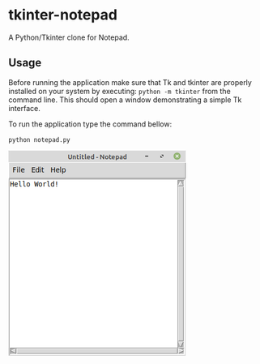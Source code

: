 # tkinter-notepad

A Python/Tkinter clone for Notepad.

## Usage

Before running the application make sure that Tk and tkinter are properly installed on your system by executing: 
`python -m tkinter` from the command line. This should open a window demonstrating a simple Tk interface.

To run the application type the command bellow:
```
python notepad.py
```
![notepad](notepad.png?raw=true)



